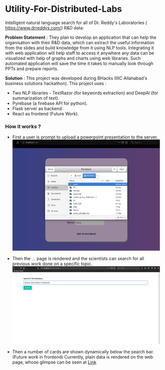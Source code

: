 # Utility-For-Distributed-Labs

Intelligent natural language search for all of Dr. Reddy's Laboratories
(​https://www.drreddys.com/​)​ R&D data:​

**Problem Statement** : They​ ​plan to develop an application that
can help the organisation with their R&D data, which can extract the useful
information from the slides and build knowledge from it using NLP tools.
Integrating it with web application will help staff to access it anywhere any data
can be visualized with help of graphs and charts using web libraries. Such
automated application will save the time it takes to manually look through PPTs
and prepare reports.

**Solution** : This project was developed during BHacks (IIIC Allahabad's business solutions hackathon). 
This project uses :
  * Two NLP libraries - TextRazor (for keywords extraction) and DeepAI (for summarization of text).
  * Pyrebase (a firebase API for python).
  * Flask server as backend.
  * React as frontend (Future Work).
  
### How it works ?

* First a user is prompt to upload a powerpoint presentation to the server.
![Uploading a slide](https://github.com/arshjat/Utility-For-Distributed-Labs/blob/master/static/images/Screenshot%20from%202019-04-09%2020-33-02.png)

* Then the ... page is rendered and the scientists can search for all previous work done on a specific topic.
![Search page](https://github.com/arshjat/Utility-For-Distributed-Labs/blob/master/static/images/Screenshot%20from%202019-04-09%2020-33-55.png)

* Then a number of cards are shown dynamically below the search bar. (Future work in frontend)
Currently, plain data is rendered on the web page, whose glimpse can be seen at [Link](https://github.com/arshjat/Utility-For-Distributed-Labs/blob/master/static/images/Screenshot%20from%202019-04-09%2020-34-09.png)
